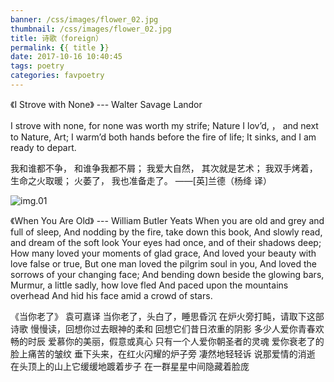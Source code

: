 ```yaml
---
banner: /css/images/flower_02.jpg
thumbnail: /css/images/flower_02.jpg
title: 诗歌（foreign）
permalink: {{ title }}
date: 2017-10-16 10:40:45
tags: poetry
categories: favpoetry
---
```

《I Strove with None》
--- Walter Savage Landor

I strove with none, 
for none was worth my strife; 
Nature I lov’d, ， 
and next to Nature, Art; 
I warm’d both hands before the fire of life; 
It sinks, 
and I am ready to depart. 

我和谁都不争，
和谁争我都不屑；
我爱大自然，
其次就是艺术；
我双手烤着，
生命之火取暖；
火萎了，
我也准备走了。
——[英]兰德（杨绛 译）

<!--more-->

![img.01](http://upload-images.jianshu.io/upload_images/2149459-e2cceafddf9057ac.jpg?imageMogr2/auto-orient/strip%7CimageView2/2/w/1240)

《When You Are Old》
---  William Butler Yeats
When you are old and grey and full of sleep,
And nodding by the fire, take down this book,
And slowly read, and dream of the soft look
Your eyes had once, and of their shadows deep;
How many loved your moments of glad grace,
And loved your beauty with love false or true,
But one man loved the pilgrim soul in you,
And loved the sorrows of your changing face;
And bending down beside the glowing bars,
Murmur, a little sadly, how love fled
And paced upon the mountains overhead
And hid his face amid a crowd of stars.

《当你老了》
袁可嘉译
当你老了，头白了，睡思昏沉
在炉火旁打盹，请取下这部诗歌
慢慢读，回想你过去眼神的柔和
回想它们昔日浓重的阴影
多少人爱你青春欢畅的时辰
爱慕你的美丽，假意或真心
只有一个人爱你朝圣者的灵魂
爱你衰老了的脸上痛苦的皱纹
垂下头来，在红火闪耀的炉子旁
凄然地轻轻诉 说那爱情的消逝
在头顶上的山上它缓缓地踱着步子
在一群星星中间隐藏着脸庞
